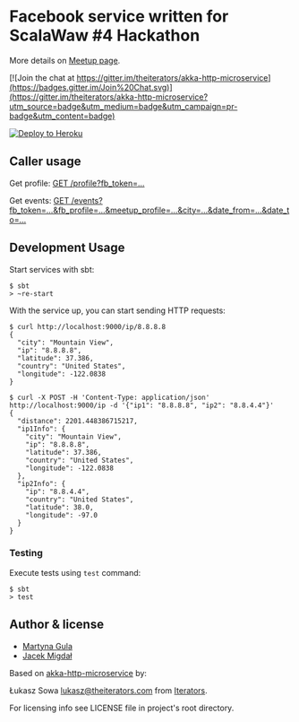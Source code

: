 # Facebook service written for ScalaWaw #4 Hackathon

More details on [Meetup page](http://www.meetup.com/ScalaWAW/events/228083916/).

[![Join the chat at https://gitter.im/theiterators/akka-http-microservice](https://badges.gitter.im/Join%20Chat.svg)](https://gitter.im/theiterators/akka-http-microservice?utm_source=badge&utm_medium=badge&utm_campaign=pr-badge&utm_content=badge)

[![Deploy to Heroku](https://www.herokucdn.com/deploy/button.png)](https://heroku.com/deploy)

## Caller usage

Get profile:
[GET /profile?fb_token=...](https://scalawaw4-facebook.herokuapp.com/profile?fb_token=aaa)

Get events:
[GET /events?fb_token=...&fb_profile=...&meetup_profile=...&city=...&date_from=...&date_to=...](https://scalawaw4-facebook.herokuapp.com/events?fb_token=aaa&fb_profile=bb&meetup_profile=cc&city=dd&date_from=2016-02-04&date_to=2016-3-04)



## Development Usage

Start services with sbt:

```
$ sbt
> ~re-start
```

With the service up, you can start sending HTTP requests:

```
$ curl http://localhost:9000/ip/8.8.8.8
{
  "city": "Mountain View",
  "ip": "8.8.8.8",
  "latitude": 37.386,
  "country": "United States",
  "longitude": -122.0838
}
```

```
$ curl -X POST -H 'Content-Type: application/json' http://localhost:9000/ip -d '{"ip1": "8.8.8.8", "ip2": "8.8.4.4"}'
{
  "distance": 2201.448386715217,
  "ip1Info": {
    "city": "Mountain View",
    "ip": "8.8.8.8",
    "latitude": 37.386,
    "country": "United States",
    "longitude": -122.0838
  },
  "ip2Info": {
    "ip": "8.8.4.4",
    "country": "United States",
    "latitude": 38.0,
    "longitude": -97.0
  }
}
```

### Testing

Execute tests using `test` command:

```
$ sbt
> test
```

## Author & license

 * [Martyna Gula](https://github.com/biesczadka)
 * [Jacek Migdał](https://github.com/jakozaur)

Based on [akka-http-microservice](https://github.com/theiterators/akka-http-microservice) by:

Łukasz Sowa <lukasz@theiterators.com> from [Iterators](http://www.theiterators.com).

For licensing info see LICENSE file in project's root directory.
